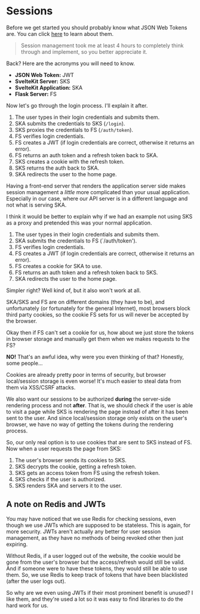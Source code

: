 # Sessions

Before we get started you should probably know what JSON Web Tokens are. You can click [here](https://jwt.io) to learn about them.

> Session management took me at least 4 hours to completely think through and implement, so you better appreciate it.

Back? Here are the acronyms you will need to know.

- **JSON Web Token:** JWT
- **SvelteKit Server:** SKS
- **SvelteKit Application:** SKA
- **Flask Server:** FS

Now let's go through the login process. I'll explain it after.

1. The user types in their login credentials and submits them.
2. SKA submits the credentials to SKS (`/login`).
3. SKS proxies the credentials to FS (`/auth/token`).
4. FS verifies login credentials.
5. FS creates a JWT (if login credentials are correct, otherwise it returns an error).
6. FS returns an auth token and a refresh token back to SKA.
7. SKS creates a cookie with the refresh token.
8. SKS returns the auth back to SKA.
9. SKA redirects the user to the home page.

Having a front-end server that renders the application server side makes session management a _little_ more complicated than your usual application. Especially in our case, where our API server is in a different language and not what is serving SKA.

I think it would be better to explain why if we had an example not using SKS as a proxy and pretended this was your normal application.

1. The user types in their login credentials and submits them.
2. SKA submits the credentials to FS (`/auth/token').
4. FS verifies login credentials.
5. FS creates a JWT (if login credentials are correct, otherwise it returns an error).
6. FS creates a cookie for SKA to use.
7. FS returns an auth token and a refresh token back to SKS.
8. SKA redirects the user to the home page.

Simpler right? Well kind of, but it also won't work at all.

SKA/SKS and FS are on different domains (they have to be), and unfortunately (or fortunately for the general Internet), most browsers block third party cookies, so the cookie FS sets for us will never be accepted by the browser.

Okay then if FS can't set a cookie for us, how about we just store the tokens in browser storage and manually get them when we makes requests to the FS?

**NO!** That's an awful idea, why were you even thinking of that? Honestly, some people...

Cookies are already pretty poor in terms of security, but browser local/session storage is even worse! It's much easier to steal data from them via XSS/CSRF attacks.

We also want our sessions to be authorized **during** the server-side rendering process and not **after**. That is, we should check if the user is able to visit a page while SKS is rendering the page instead of after it has been sent to the user. And since local/session storage only exists on the user's browser, we have no way of getting the tokens during the rendering process.

So, our only real option is to use cookies that are sent to SKS instead of FS. Now when a user requests the page from SKS:

1. The user's browser sends its cookies to SKS.
2. SKS decrypts the cookie, getting a refresh token.
3. SKS gets an access token from FS using the refresh token.
3. SKS checks if the user is authorized.
3. SKS renders SKA and servers it to the user.

## A note on Redis and JWTs

You may have noticed that we use Redis for checking sessions, even though we use JWTs which are supposed to be stateless. This is again, for more security. JWTs aren't actually any better for user session management, as they have no methods of being revoked other then just expiring.

Without Redis, if a user logged out of the website, the cookie would be gone from the user's browser but the access/refresh would still be valid. And if someone were to have these tokens, they would still be able to use them. So, we use Redis to keep track of tokens that have been blacklisted (after the user logs out).

So why are we even using JWTs if their most prominent benefit is unused? I like them, and they're used a lot so it was easy to find libraries to do the hard work for us.
